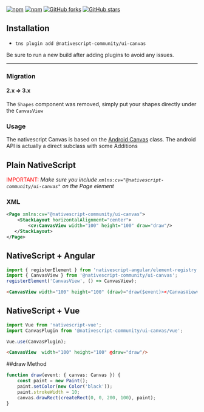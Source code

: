 [![npm](https://img.shields.io/npm/v/@nativescript-community/ui-canvas.svg)](https://www.npmjs.com/package/@nativescript-community/ui-canvas)
[![npm](https://img.shields.io/npm/dt/@nativescript-community/ui-canvas.svg?label=npm%20downloads)](https://www.npmjs.com/package/@nativescript-community/ui-canvas)
[![GitHub forks](https://img.shields.io/github/forks/@nativescript-community/ui-canvas.svg)](https://github.com/@nativescript-community/ui-canvas/network)
[![GitHub stars](https://img.shields.io/github/stars/@nativescript-community/ui-canvas.svg)](https://github.com/@nativescript-community/ui-canvas/stargazers)

## Installation

* `tns plugin add @nativescript-community/ui-canvas`

Be sure to run a new build after adding plugins to avoid any issues.

---


### Migration 

#### 2.x => 3.x

The `Shapes` component was removed, simply put your shapes directly under the `CanvasView`


### Usage

The nativescript Canvas is based on the [Android Canvas](https://developer.android.com/reference/android/graphics/Canvas) class.
The android API is actually a direct subclass with some Additions

## Plain NativeScript

<span style="color:red">IMPORTANT: </span>_Make sure you include `xmlns:cv="@nativescript-community/ui-canvas"` on the Page element_

### XML

```XML
<Page xmlns:cv="@nativescript-community/ui-canvas">
    <StackLayout horizontalAlignment="center">
        <cv:CanvasView width="100" height="100" draw="draw"/>
   </StackLayout>
</Page>
```

## NativeScript + Angular

```typescript
import { registerElement } from 'nativescript-angular/element-registry';
import { CanvasView } from '@nativescript-community/ui-canvas';
registerElement('CanvasView', () => CanvasView);
```

```html
<CanvasView width="100" height="100" (draw)="draw($event)></CanvasView>
```

## NativeScript + Vue

```javascript
import Vue from 'nativescript-vue';
import CanvasPlugin from '@nativescript-community/ui-canvas/vue';

Vue.use(CanvasPlugin);
```

```html
<CanvasView  width="100" height="100" @draw="draw"/>
```

##draw Method 
```typescript
function draw(event: { canvas: Canvas }) {
    const paint = new Paint();
    paint.setColor(new Color('black'));
    paint.strokeWidth = 10;
    canvas.drawRect(createRect(0, 0, 200, 100), paint);
}
```
